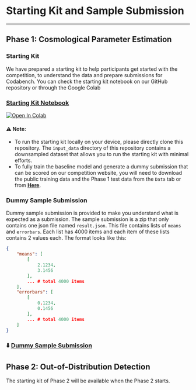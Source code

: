 # Starting Kit and Sample Submission
***


## Phase 1: Cosmological Parameter Estimation
### Starting Kit
We have prepared a starting kit to help participants get started with the competition, to understand the data and prepare submissions for Codabench. You can check the starting kit notebook on our GitHub repository or through the Google Colab
### [<ins>Starting Kit Notebook</ins>](https://github.com/FAIR-Universe/Cosmology_Challenge/blob/master/Phase_1_Startingkit_WL_PSAnalysis.ipynb)  
[![Open In Colab](https://colab.research.google.com/assets/colab-badge.svg)](https://colab.research.google.com/github/FAIR-Universe/Cosmology_Challenge/blob/master/Phase_1_Startingkit_WL_PSAnalysis.ipynb)


#### ⚠️ Note:
- To run the starting kit locally on your device, please directly clone this repository. The `input_data` directory of this repository contains a downsampled dataset that allows you to run the starting kit with minimal efforts.
- To fully train the baseline model and generate a dummy submission that can be scored on our competition website, you will need to download the public training data and the Phase 1 test data from the `Data` tab or from [**<ins>Here</ins>**](https://www.codabench.org/datasets/download/c99c803a-450a-4e51-b5dc-133686258428/).



### Dummy Sample Submission
Dummy sample submission is provided to make you understand what is expected as a submission. The sample submission is a zip that only contains one json file named `result.json`. This file contains lists of `means` and `errorbars`. Each list has 4000 items and each item of these lists contains 2 values each. The format looks like this:

```json
{
    "means": [
        [
            2.1234,
            3.1456
        ],
        ... # total 4000 items
    ],
    "errorbars": [
        [
            0.1234,
            0.1456
        ],
        ... # total 4000 items
    ]
}
```

### ⬇️ [<ins>Dummy Sample Submission</ins>](https://www.codabench.org/datasets/download/65bc826a-a635-4fe5-a20e-89efa8533ad8/)


## Phase 2: Out-of-Distribution Detection
The starting kit of Phase 2 will be available when the Phase 2 starts.